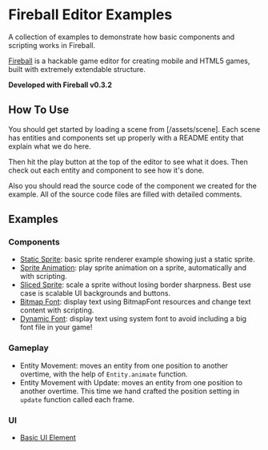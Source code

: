 # Fireball Editor Examples

A collection of examples to demonstrate how basic components and scripting works in Fireball.

[Fireball](https://github.com/fireball-x/fireball) is a hackable game editor for creating mobile and HTML5 games, built with extremely extendable structure.

**Developed with Fireball v0.3.2**


## How To Use

You should get started by loading a scene from [/assets/scene]. Each scene has entities and components set up properly with a README entity that explain what we do here.

Then hit the play button at the top of the editor to see what it does. Then check out each entity and component to see how it's done.

Also you should read the source code of the component we created for the example. All of the source code files are filled with detailed comments.

## Examples

### Components

- [Static Sprite](/guides/components/static_sprite.md): basic sprite renderer example showing just a static sprite.
- [Sprite Animation](/guides/components/sprite_animation.md): play sprite animation on a sprite, automatically and with scripting.
- [Sliced Sprite](/guides/components/sliced_sprite.md): scale a sprite without losing border sharpness. Best use case is scalable UI backgrounds and buttons.
- [Bitmap Font](/guides/components/bitmap_font.md): display text using BitmapFont resources and change text content with scripting.
- [Dynamic Font](/guides/components/dynamic_font.md): display text using system font to avoid including a big font file in your game!

### Gameplay

- Entity Movement: moves an entity from one position to another overtime, with the help of `Entity.animate` function.
- Entity Movement with Update: moves an entity from one position to another overtime. This time we hand crafted the position setting in `update` function called each frame.

### UI

- [Basic UI Element](/guides/ui/basic_ui.md)
